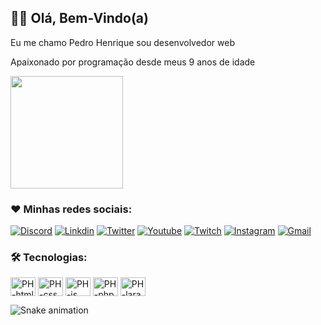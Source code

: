## 🙋‍♂️ Olá, Bem-Vindo(a)

Eu me chamo Pedro Henrique sou desenvolvedor web
 
Apaixonado por programação desde meus 9 anos de idade

<div>
  <img height="180em" src="https://github-readme-stats.vercel.app/api?username=phnevesbr&show_icons=true&theme=tokyonight"/>
</div>

### ❤️ Minhas redes sociais:

[![Discord](https://img.shields.io/badge/Discord-7289DA?style=for-the-badge&logo=discord&logoColor=white)]()
[![Linkdin](https://img.shields.io/badge/LinkedIn-0077B5?style=for-the-badge&logo=linkedin&logoColor=white)]()
[![Twitter](https://img.shields.io/badge/Twitter-1DA1F2?style=for-the-badge&logo=twitter&logoColor=white)]()
[![Youtube](https://img.shields.io/badge/YouTube-FF0000?style=for-the-badge&logo=youtube&logoColor=white)](https://www.youtube.com/channel/UC6BqHVYDY-r5i2RkYagmWsw)
[![Twitch](https://img.shields.io/badge/Twitch-9146FF?style=for-the-badge&logo=twitch&logoColor=white)]()
[![Instagram](https://img.shields.io/badge/Instagram-E4405F?style=for-the-badge&logo=instagram&logoColor=white)](https://www.instagram.com/phnevesbr/)
[![Gmail](https://img.shields.io/badge/Gmail-f26e1d?style=for-the-badge&logo=instagram&logoColor=white)](mailto:pedro.le30@gmail.com)

### 🛠️ Tecnologias:

<div>
<img align="center" alt="PH-html" height="30" width="40" src="https://cdn.jsdelivr.net/gh/devicons/devicon/icons/html5/html5-original.svg"/>
<img align="center" alt="PH-css" height="30" width="40" src="https://cdn.jsdelivr.net/gh/devicons/devicon/icons/css3/css3-original.svg"/>
<img align="center" alt="PH-js" height="30" width="40" src="https://cdn.jsdelivr.net/gh/devicons/devicon/icons/javascript/javascript-original.svg"/>
<img align="center" alt="PH-php" height="30" width="40" src="https://cdn.jsdelivr.net/gh/devicons/devicon/icons/php/php-plain.svg"/>
<img align="center" alt="PH-lara" height="30" width="40" src="https://cdn.jsdelivr.net/gh/devicons/devicon/icons/laravel/laravel-plain.svg"/>
</div>

  ![Snake animation](https://github.com/phnevesbr/rafaballerini/blob/output/github-contribution-grid-snake.svg)
